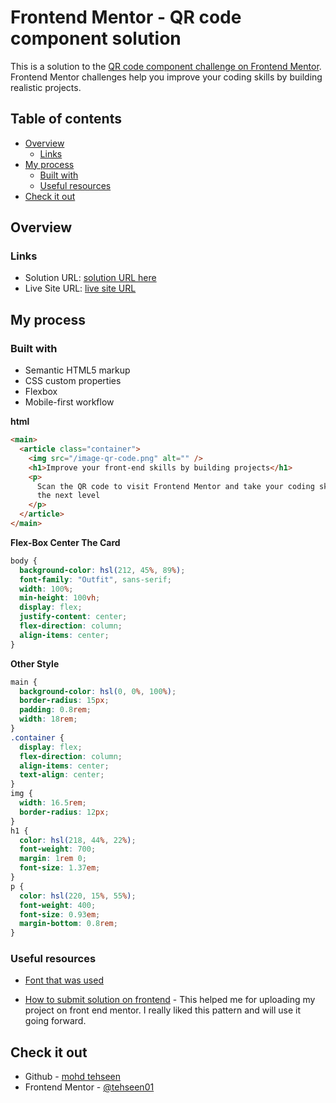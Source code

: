 # Frontend Mentor - QR code component solution

This is a solution to the [QR code component challenge on Frontend Mentor](https://www.frontendmentor.io/challenges/qr-code-component-iux_sIO_H). Frontend Mentor challenges help you improve your coding skills by building realistic projects.

## Table of contents

- [Overview](#overview)
  - [Links](#links)
- [My process](#my-process)
  - [Built with](#Build-with)
  - [Useful resources](#useful-resources)
- [Check it out](#check-it-out)

## Overview

### Links

- Solution URL: [solution URL here](https://github.com/tehseen01/QR-code-component.git)
- Live Site URL: [live site URL](https://qr-component-tehseen01.netlify.app/)

## My process

### Built with

- Semantic HTML5 markup
- CSS custom properties
- Flexbox
- Mobile-first workflow

**html**

```html
<main>
  <article class="container">
    <img src="/image-qr-code.png" alt="" />
    <h1>Improve your front-end skills by building projects</h1>
    <p>
      Scan the QR code to visit Frontend Mentor and take your coding skills to
      the next level
    </p>
  </article>
</main>
```

**Flex-Box Center The Card**

```css
body {
  background-color: hsl(212, 45%, 89%);
  font-family: "Outfit", sans-serif;
  width: 100%;
  min-height: 100vh;
  display: flex;
  justify-content: center;
  flex-direction: column;
  align-items: center;
}
```

**Other Style**

```css
main {
  background-color: hsl(0, 0%, 100%);
  border-radius: 15px;
  padding: 0.8rem;
  width: 18rem;
}
.container {
  display: flex;
  flex-direction: column;
  align-items: center;
  text-align: center;
}
img {
  width: 16.5rem;
  border-radius: 12px;
}
h1 {
  color: hsl(218, 44%, 22%);
  font-weight: 700;
  margin: 1rem 0;
  font-size: 1.37em;
}
p {
  color: hsl(220, 15%, 55%);
  font-weight: 400;
  font-size: 0.93em;
  margin-bottom: 0.8rem;
}
```

### Useful resources

- [Font that was used](https://fonts.google.com/specimen/Outfit#styles)

- [How to submit solution on frontend](https://medium.com/frontend-mentor/a-complete-guide-to-submitting-solutions-on-frontend-mentor-ac6384162248) - This helped me for uploading my project on front end mentor. I really liked this pattern and will use it going forward.

## Check it out

- Github - [mohd tehseen](https://github.com/tehseen01)
- Frontend Mentor - [@tehseen01](https://www.frontendmentor.io/profile/tehseen01)

